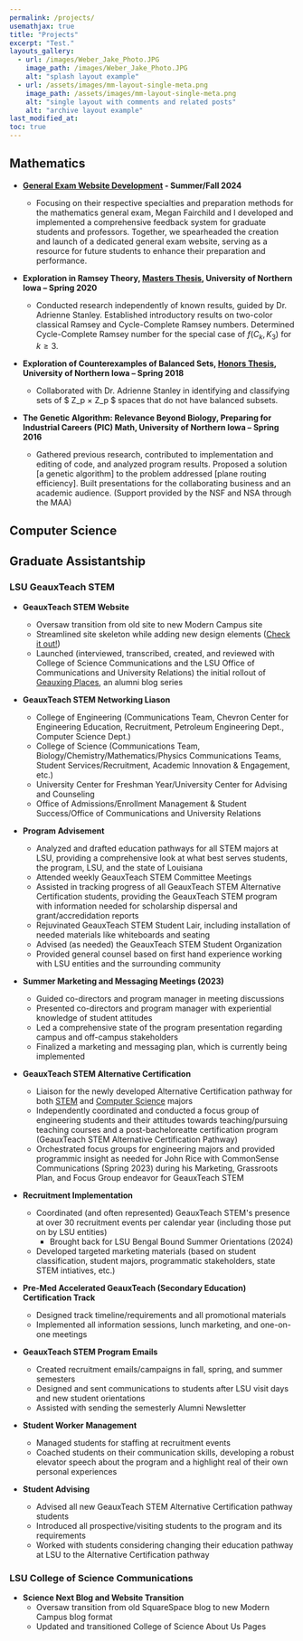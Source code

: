 ```yaml
---
permalink: /projects/
usemathjax: true
title: "Projects"
excerpt: "Test."
layouts_gallery:
  - url: /images/Weber_Jake_Photo.JPG
    image_path: /images/Weber_Jake_Photo.JPG
    alt: "splash layout example"
  - url: /assets/images/mm-layout-single-meta.png
    image_path: /assets/images/mm-layout-single-meta.png
    alt: "single layout with comments and related posts"
    alt: "archive layout example"
last_modified_at: 
toc: true
---
```



## Mathematics
- **[General Exam Website Development](https://certifiedmathemagician.github.io/generalexam/) - Summer/Fall 2024**
    - Focusing on their respective specialties and preparation methods for the mathematics general exam, Megan Fairchild and I developed and implemented a comprehensive feedback system for graduate students and professors. Together, we spearheaded the creation and launch of a dedicated general exam website, serving as a resource for future students to enhance their preparation and performance.

- **Exploration in Ramsey Theory, [Masters Thesis](https://scholarworks.uni.edu/etd/1022/), University of Northern Iowa – Spring 2020**
    - Conducted research independently of known results, guided by Dr. Adrienne Stanley. Established introductory results on two-color classical Ramsey and Cycle-Complete Ramsey numbers. Determined Cycle-Complete Ramsey number for the special case of $f(C_k ,K_3 )$ for $k ≥ 3.$

- **Exploration of Counterexamples of Balanced Sets, [Honors Thesis](https://scholarworks.uni.edu/hpt/342/), University of Northern Iowa – Spring 2018**
    - Collaborated with Dr. Adrienne Stanley in identifying and classifying sets of $ Z_p × Z_p $ spaces that do not have balanced subsets.

- **The Genetic Algorithm: Relevance Beyond Biology, Preparing for Industrial Careers (PIC) Math, University of Northern Iowa – Spring 2016**
    - Gathered previous research, contributed to implementation and editing of code, and analyzed program results. Proposed a solution [a genetic algorithm] to the problem addressed [plane routing efficiency]. Built presentations for the collaborating business and an academic audience. (Support provided by the NSF and NSA through the MAA)

## Computer Science

## Graduate Assistantship

### LSU GeauxTeach STEM

- **GeauxTeach STEM Website**
    - Oversaw transition from old site to new Modern Campus site
    - Streamlined site skeleton while adding new design elements ([Check it out!](https://www.lsu.edu/science/academics/geaux-teach-stem/))
    - Launched (interviewed, transcribed, created, and reviewed with College of Science Communications and the LSU Office of Communications and University Relations) the initial rollout of [Geauxing Places](https://www.lsu.edu/science/academics/geaux-teach-stem/blog/), an alumni blog series

- **GeauxTeach STEM Networking Liason**
    - College of Engineering (Communications Team, Chevron Center for Engineering Education, Recruitment, Petroleum Engineering Dept., Computer Science Dept.)
    - College of Science (Communications Team, Biology/Chemistry/Mathematics/Physics Communications Teams, Student Services/Recruitment, Academic Innovation & Engagement, etc.)
    - University Center for Freshman Year/University Center for Advising and Counseling
    - Office of Admissions/Enrollment Management & Student Success/Office of Communications and University Relations

- **Program Advisement**
    - Analyzed and drafted education pathways for all STEM majors at LSU, providing a comprehensive look at what best serves students, the program, LSU, and the state of Louisiana
    - Attended weekly GeauxTeach STEM Committee Meetings
    - Assisted in tracking progress of all GeauxTeach STEM Alternative Certification students, providing the GeauxTeach STEM program with information needed for scholarship dispersal and grant/accredidation reports
    - Rejuvinated GeauxTeach STEM Student Lair, including installation of needed materials like whiteboards and seating
    - Advised (as needed) the GeauxTeach STEM Student Organization 
    - Provided general counsel based on first hand experience working with LSU entities and the surrounding community

- **Summer Marketing and Messaging Meetings (2023)**
    - Guided co-directors and program manager in meeting discussions
    - Presented co-directors and program manager with experiential knowledge of student attitudes
    - Led a comprehensive state of the program presentation regarding campus and off-campus stakeholders
    - Finalized a marketing and messaging plan, which is currently being implemented


- **GeauxTeach STEM Alternative Certification**
    - Liaison for the newly developed Alternative Certification pathway for both [STEM](https://www.lsu.edu/science/academics/geaux-teach-stem/stem-alternative-certification-pathway.php) and [Computer Science](https://www.lsu.edu/eng/cse/academics/undergraduate/seedteachcsc.php) majors
    - Independently coordinated and conducted a focus group of engineering students and their attitudes towards teaching/pursuing teaching courses and a post-bacheloreatte certification program (GeauxTeach STEM Alternative Certification Pathway)
    - Orchestrated focus groups for engineering majors and provided programmic insight as needed for John Rice with CommonSense Communications (Spring 2023) during his Marketing, Grassroots Plan, and Focus Group endeavor for GeauxTeach STEM

- **Recruitment Implementation**
    - Coordinated (and often represented) GeauxTeach STEM's presence at over 30 recruitment events per calendar year (including those put on by LSU entities)
        - Brought back for LSU Bengal Bound Summer Orientations (2024)
    - Developed targeted marketing materials (based on student classification, student majors, programmatic stakeholders, state STEM intiatives, etc.)

- **Pre-Med Accelerated GeauxTeach (Secondary Education) Certification Track**
    - Designed track timeline/requirements and all promotional materials
    - Implemented all information sessions, lunch marketing, and one-on-one meetings

- **GeauxTeach STEM Program Emails**
    - Created recruitment emails/campaigns in fall, spring, and summer semesters
    - Designed and sent communications to students after LSU visit days and new student orientations 
    - Assisted with sending the semesterly Alumni Newsletter

- **Student Worker Management**
    - Managed students for staffing at recruitment events
    - Coached students on their communication skills, developing a robust elevator speech about the program and a highlight real of their own personal experiences

- **Student Advising**
    - Advised all new GeauxTeach STEM Alternative Certification pathway students
    - Introduced all prospective/visiting students to the program and its requirements
    - Worked with students considering changing their education pathway at LSU to the Alternative Certification pathway

### LSU College of Science Communications
- **Science Next Blog and Website Transition**
    - Oversaw transition from old SquareSpace blog to new Modern Campus blog format
    - Updated and transitioned College of Science About Us Pages